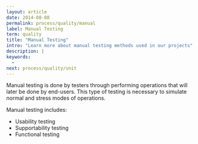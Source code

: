 ```yaml
---
layout: article
date: 2014-08-08
permalink: process/quality/manual
label: Manual Testing
term: quality
title: "Manual Testing"
intro: "Learn more about manual testing methods used in our projects"
description: |
keywords:
  - 
next: process/quality/unit
---
```


Manual testing is done by testers through performing operations that will later be done by 
end-users. This type of testing is necessary to simulate normal and stress modes of operations.

Manual testing includes:

 * Usability testing
 * Supportability testing
 * Functional testing
